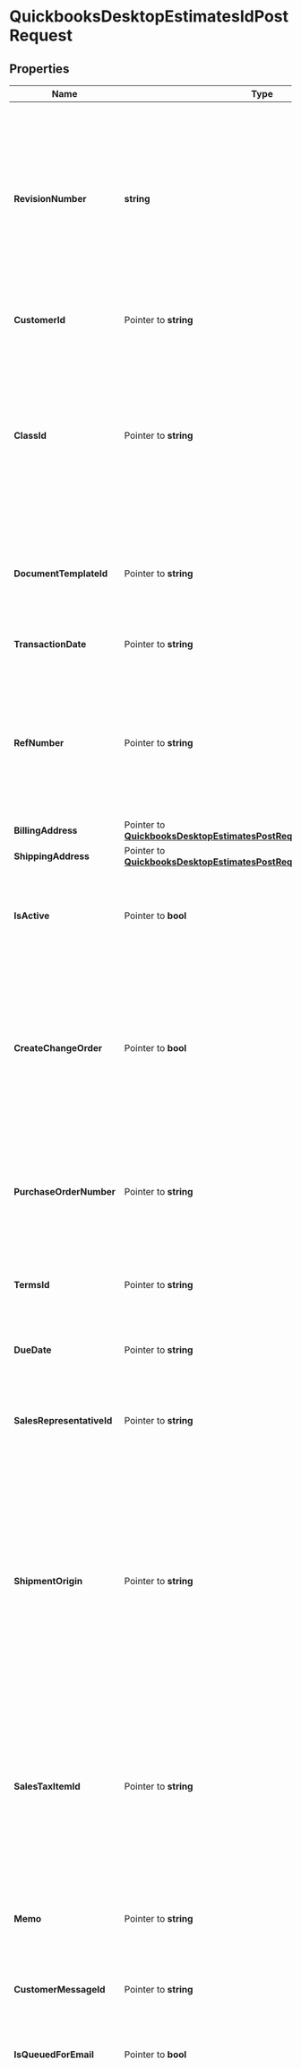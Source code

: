 # QuickbooksDesktopEstimatesIdPostRequest

## Properties

Name | Type | Description | Notes
------------ | ------------- | ------------- | -------------
**RevisionNumber** | **string** | The current QuickBooks-assigned revision number of the estimate object you are updating, which you can get by fetching the object first. Provide the most recent &#x60;revisionNumber&#x60; to ensure you&#39;re working with the latest data; otherwise, the update will return an error. | 
**CustomerId** | Pointer to **string** | The customer or customer-job associated with this estimate. | [optional] 
**ClassId** | Pointer to **string** | The estimate&#39;s class. Classes can be used to categorize objects into meaningful segments, such as department, location, or type of work. In QuickBooks, class tracking is off by default. A class defined here is automatically used in this estimate&#39;s line items unless overridden at the line item level. | [optional] 
**DocumentTemplateId** | Pointer to **string** | The predefined template in QuickBooks that determines the layout and formatting for this estimate when printed or displayed. | [optional] 
**TransactionDate** | Pointer to **string** | The date of this estimate, in ISO 8601 format (YYYY-MM-DD). | [optional] 
**RefNumber** | Pointer to **string** | The case-sensitive user-defined reference number for this estimate, which can be used to identify the transaction in QuickBooks. This value is not required to be unique and can be arbitrarily changed by the QuickBooks user. | [optional] 
**BillingAddress** | Pointer to [**QuickbooksDesktopEstimatesPostRequestBillingAddress**](QuickbooksDesktopEstimatesPostRequestBillingAddress.md) |  | [optional] 
**ShippingAddress** | Pointer to [**QuickbooksDesktopEstimatesPostRequestShippingAddress**](QuickbooksDesktopEstimatesPostRequestShippingAddress.md) |  | [optional] 
**IsActive** | Pointer to **bool** | Indicates whether this estimate is active. Inactive objects are typically hidden from views and reports in QuickBooks. Defaults to &#x60;true&#x60;. | [optional] 
**CreateChangeOrder** | Pointer to **bool** | When &#x60;true&#x60;, creates a \&quot;change order\&quot; that appears in this estimate&#39;s description field in QuickBooks&#39;s estimate form, specifying exactly what changed in this update request, the dollar amount of each change, and the net dollar change to this estimate. | [optional] 
**PurchaseOrderNumber** | Pointer to **string** | The customer&#39;s Purchase Order (PO) number associated with this estimate. This field is often used to cross-reference the estimate with the customer&#39;s purchasing system. | [optional] 
**TermsId** | Pointer to **string** | The estimate&#39;s payment terms, defining when payment is due and any applicable discounts. | [optional] 
**DueDate** | Pointer to **string** | The date by which this estimate must be paid, in ISO 8601 format (YYYY-MM-DD). | [optional] 
**SalesRepresentativeId** | Pointer to **string** | The estimate&#39;s sales representative. Sales representatives can be employees, vendors, or other names in QuickBooks. | [optional] 
**ShipmentOrigin** | Pointer to **string** | The origin location from where the product associated with this estimate is shipped. This is the point at which ownership and liability for goods transfer from seller to buyer. Internally, QuickBooks uses the term \&quot;FOB\&quot; for this field, which stands for \&quot;freight on board\&quot;. This field is informational and has no accounting implications. | [optional] 
**SalesTaxItemId** | Pointer to **string** | The sales-tax item used to calculate the actual tax amount for this estimate&#39;s transactions by applying a specific tax rate collected for a single tax agency. Unlike &#x60;salesTaxCode&#x60;, which only indicates general taxability, this field drives the actual tax calculation and reporting. | [optional] 
**Memo** | Pointer to **string** | A memo or note for this estimate that appears in reports, but not on the estimate. Use &#x60;customerMessage&#x60; to add a note to this estimate. | [optional] 
**CustomerMessageId** | Pointer to **string** | The message to display to the customer on the estimate. | [optional] 
**IsQueuedForEmail** | Pointer to **bool** | Indicates whether this estimate is included in the queue of documents for QuickBooks to email to the customer. | [optional] 
**SalesTaxCodeId** | Pointer to **string** | The sales-tax code for this estimate, determining whether it is taxable or non-taxable. This can be overridden at the transaction-line level.  Default codes include \&quot;Non\&quot; (non-taxable) and \&quot;Tax\&quot; (taxable), but custom codes can also be created in QuickBooks. If QuickBooks is not set up to charge sales tax (via the \&quot;Do You Charge Sales Tax?\&quot; preference), it will assign the default non-taxable code to all sales. | [optional] 
**OtherCustomField** | Pointer to **string** | A built-in custom field for additional information specific to this estimate. Unlike the user-defined fields in the &#x60;customFields&#x60; array, this is a standard QuickBooks field that exists for all estimates for convenience. Developers often use this field for tracking information that doesn&#39;t fit into other standard QuickBooks fields. Unlike &#x60;otherCustomField1&#x60; and &#x60;otherCustomField2&#x60;, which are line item fields, this exists at the transaction level. Hidden by default in the QuickBooks UI. | [optional] 
**ExchangeRate** | Pointer to **float32** | The market exchange rate between this estimate&#39;s currency and the home currency in QuickBooks at the time of this transaction. Represented as a decimal value (e.g., 1.2345 for 1 EUR &#x3D; 1.2345 USD if USD is the home currency). | [optional] 
**Lines** | Pointer to [**[]QuickbooksDesktopEstimatesIdPostRequestLinesInner**](QuickbooksDesktopEstimatesIdPostRequestLinesInner.md) | The estimate&#39;s line items, each representing a single product or service quoted.  **IMPORTANT**:  1. Including this array in your update request will **REPLACE** all existing line items for the estimate with this array. To keep any existing line items, you must include them in this array even if they have not changed. **Any line items not included will be removed.**  2. To add a new line item, include it here with the &#x60;id&#x60; field set to &#x60;-1&#x60;.  3. If you do not wish to modify any line items, omit this field entirely to keep them unchanged. | [optional] 
**LineGroups** | Pointer to [**[]QuickbooksDesktopEstimatesIdPostRequestLineGroupsInner**](QuickbooksDesktopEstimatesIdPostRequestLineGroupsInner.md) | The estimate&#39;s line item groups, each representing a predefined set of related items.  **IMPORTANT**:  1. Including this array in your update request will **REPLACE** all existing line item groups for the estimate with this array. To keep any existing line item groups, you must include them in this array even if they have not changed. **Any line item groups not included will be removed.**  2. To add a new line item group, include it here with the &#x60;id&#x60; field set to &#x60;-1&#x60;.  3. If you do not wish to modify any line item groups, omit this field entirely to keep them unchanged. | [optional] 

## Methods

### NewQuickbooksDesktopEstimatesIdPostRequest

`func NewQuickbooksDesktopEstimatesIdPostRequest(revisionNumber string, ) *QuickbooksDesktopEstimatesIdPostRequest`

NewQuickbooksDesktopEstimatesIdPostRequest instantiates a new QuickbooksDesktopEstimatesIdPostRequest object
This constructor will assign default values to properties that have it defined,
and makes sure properties required by API are set, but the set of arguments
will change when the set of required properties is changed

### NewQuickbooksDesktopEstimatesIdPostRequestWithDefaults

`func NewQuickbooksDesktopEstimatesIdPostRequestWithDefaults() *QuickbooksDesktopEstimatesIdPostRequest`

NewQuickbooksDesktopEstimatesIdPostRequestWithDefaults instantiates a new QuickbooksDesktopEstimatesIdPostRequest object
This constructor will only assign default values to properties that have it defined,
but it doesn't guarantee that properties required by API are set

### GetRevisionNumber

`func (o *QuickbooksDesktopEstimatesIdPostRequest) GetRevisionNumber() string`

GetRevisionNumber returns the RevisionNumber field if non-nil, zero value otherwise.

### GetRevisionNumberOk

`func (o *QuickbooksDesktopEstimatesIdPostRequest) GetRevisionNumberOk() (*string, bool)`

GetRevisionNumberOk returns a tuple with the RevisionNumber field if it's non-nil, zero value otherwise
and a boolean to check if the value has been set.

### SetRevisionNumber

`func (o *QuickbooksDesktopEstimatesIdPostRequest) SetRevisionNumber(v string)`

SetRevisionNumber sets RevisionNumber field to given value.


### GetCustomerId

`func (o *QuickbooksDesktopEstimatesIdPostRequest) GetCustomerId() string`

GetCustomerId returns the CustomerId field if non-nil, zero value otherwise.

### GetCustomerIdOk

`func (o *QuickbooksDesktopEstimatesIdPostRequest) GetCustomerIdOk() (*string, bool)`

GetCustomerIdOk returns a tuple with the CustomerId field if it's non-nil, zero value otherwise
and a boolean to check if the value has been set.

### SetCustomerId

`func (o *QuickbooksDesktopEstimatesIdPostRequest) SetCustomerId(v string)`

SetCustomerId sets CustomerId field to given value.

### HasCustomerId

`func (o *QuickbooksDesktopEstimatesIdPostRequest) HasCustomerId() bool`

HasCustomerId returns a boolean if a field has been set.

### GetClassId

`func (o *QuickbooksDesktopEstimatesIdPostRequest) GetClassId() string`

GetClassId returns the ClassId field if non-nil, zero value otherwise.

### GetClassIdOk

`func (o *QuickbooksDesktopEstimatesIdPostRequest) GetClassIdOk() (*string, bool)`

GetClassIdOk returns a tuple with the ClassId field if it's non-nil, zero value otherwise
and a boolean to check if the value has been set.

### SetClassId

`func (o *QuickbooksDesktopEstimatesIdPostRequest) SetClassId(v string)`

SetClassId sets ClassId field to given value.

### HasClassId

`func (o *QuickbooksDesktopEstimatesIdPostRequest) HasClassId() bool`

HasClassId returns a boolean if a field has been set.

### GetDocumentTemplateId

`func (o *QuickbooksDesktopEstimatesIdPostRequest) GetDocumentTemplateId() string`

GetDocumentTemplateId returns the DocumentTemplateId field if non-nil, zero value otherwise.

### GetDocumentTemplateIdOk

`func (o *QuickbooksDesktopEstimatesIdPostRequest) GetDocumentTemplateIdOk() (*string, bool)`

GetDocumentTemplateIdOk returns a tuple with the DocumentTemplateId field if it's non-nil, zero value otherwise
and a boolean to check if the value has been set.

### SetDocumentTemplateId

`func (o *QuickbooksDesktopEstimatesIdPostRequest) SetDocumentTemplateId(v string)`

SetDocumentTemplateId sets DocumentTemplateId field to given value.

### HasDocumentTemplateId

`func (o *QuickbooksDesktopEstimatesIdPostRequest) HasDocumentTemplateId() bool`

HasDocumentTemplateId returns a boolean if a field has been set.

### GetTransactionDate

`func (o *QuickbooksDesktopEstimatesIdPostRequest) GetTransactionDate() string`

GetTransactionDate returns the TransactionDate field if non-nil, zero value otherwise.

### GetTransactionDateOk

`func (o *QuickbooksDesktopEstimatesIdPostRequest) GetTransactionDateOk() (*string, bool)`

GetTransactionDateOk returns a tuple with the TransactionDate field if it's non-nil, zero value otherwise
and a boolean to check if the value has been set.

### SetTransactionDate

`func (o *QuickbooksDesktopEstimatesIdPostRequest) SetTransactionDate(v string)`

SetTransactionDate sets TransactionDate field to given value.

### HasTransactionDate

`func (o *QuickbooksDesktopEstimatesIdPostRequest) HasTransactionDate() bool`

HasTransactionDate returns a boolean if a field has been set.

### GetRefNumber

`func (o *QuickbooksDesktopEstimatesIdPostRequest) GetRefNumber() string`

GetRefNumber returns the RefNumber field if non-nil, zero value otherwise.

### GetRefNumberOk

`func (o *QuickbooksDesktopEstimatesIdPostRequest) GetRefNumberOk() (*string, bool)`

GetRefNumberOk returns a tuple with the RefNumber field if it's non-nil, zero value otherwise
and a boolean to check if the value has been set.

### SetRefNumber

`func (o *QuickbooksDesktopEstimatesIdPostRequest) SetRefNumber(v string)`

SetRefNumber sets RefNumber field to given value.

### HasRefNumber

`func (o *QuickbooksDesktopEstimatesIdPostRequest) HasRefNumber() bool`

HasRefNumber returns a boolean if a field has been set.

### GetBillingAddress

`func (o *QuickbooksDesktopEstimatesIdPostRequest) GetBillingAddress() QuickbooksDesktopEstimatesPostRequestBillingAddress`

GetBillingAddress returns the BillingAddress field if non-nil, zero value otherwise.

### GetBillingAddressOk

`func (o *QuickbooksDesktopEstimatesIdPostRequest) GetBillingAddressOk() (*QuickbooksDesktopEstimatesPostRequestBillingAddress, bool)`

GetBillingAddressOk returns a tuple with the BillingAddress field if it's non-nil, zero value otherwise
and a boolean to check if the value has been set.

### SetBillingAddress

`func (o *QuickbooksDesktopEstimatesIdPostRequest) SetBillingAddress(v QuickbooksDesktopEstimatesPostRequestBillingAddress)`

SetBillingAddress sets BillingAddress field to given value.

### HasBillingAddress

`func (o *QuickbooksDesktopEstimatesIdPostRequest) HasBillingAddress() bool`

HasBillingAddress returns a boolean if a field has been set.

### GetShippingAddress

`func (o *QuickbooksDesktopEstimatesIdPostRequest) GetShippingAddress() QuickbooksDesktopEstimatesPostRequestShippingAddress`

GetShippingAddress returns the ShippingAddress field if non-nil, zero value otherwise.

### GetShippingAddressOk

`func (o *QuickbooksDesktopEstimatesIdPostRequest) GetShippingAddressOk() (*QuickbooksDesktopEstimatesPostRequestShippingAddress, bool)`

GetShippingAddressOk returns a tuple with the ShippingAddress field if it's non-nil, zero value otherwise
and a boolean to check if the value has been set.

### SetShippingAddress

`func (o *QuickbooksDesktopEstimatesIdPostRequest) SetShippingAddress(v QuickbooksDesktopEstimatesPostRequestShippingAddress)`

SetShippingAddress sets ShippingAddress field to given value.

### HasShippingAddress

`func (o *QuickbooksDesktopEstimatesIdPostRequest) HasShippingAddress() bool`

HasShippingAddress returns a boolean if a field has been set.

### GetIsActive

`func (o *QuickbooksDesktopEstimatesIdPostRequest) GetIsActive() bool`

GetIsActive returns the IsActive field if non-nil, zero value otherwise.

### GetIsActiveOk

`func (o *QuickbooksDesktopEstimatesIdPostRequest) GetIsActiveOk() (*bool, bool)`

GetIsActiveOk returns a tuple with the IsActive field if it's non-nil, zero value otherwise
and a boolean to check if the value has been set.

### SetIsActive

`func (o *QuickbooksDesktopEstimatesIdPostRequest) SetIsActive(v bool)`

SetIsActive sets IsActive field to given value.

### HasIsActive

`func (o *QuickbooksDesktopEstimatesIdPostRequest) HasIsActive() bool`

HasIsActive returns a boolean if a field has been set.

### GetCreateChangeOrder

`func (o *QuickbooksDesktopEstimatesIdPostRequest) GetCreateChangeOrder() bool`

GetCreateChangeOrder returns the CreateChangeOrder field if non-nil, zero value otherwise.

### GetCreateChangeOrderOk

`func (o *QuickbooksDesktopEstimatesIdPostRequest) GetCreateChangeOrderOk() (*bool, bool)`

GetCreateChangeOrderOk returns a tuple with the CreateChangeOrder field if it's non-nil, zero value otherwise
and a boolean to check if the value has been set.

### SetCreateChangeOrder

`func (o *QuickbooksDesktopEstimatesIdPostRequest) SetCreateChangeOrder(v bool)`

SetCreateChangeOrder sets CreateChangeOrder field to given value.

### HasCreateChangeOrder

`func (o *QuickbooksDesktopEstimatesIdPostRequest) HasCreateChangeOrder() bool`

HasCreateChangeOrder returns a boolean if a field has been set.

### GetPurchaseOrderNumber

`func (o *QuickbooksDesktopEstimatesIdPostRequest) GetPurchaseOrderNumber() string`

GetPurchaseOrderNumber returns the PurchaseOrderNumber field if non-nil, zero value otherwise.

### GetPurchaseOrderNumberOk

`func (o *QuickbooksDesktopEstimatesIdPostRequest) GetPurchaseOrderNumberOk() (*string, bool)`

GetPurchaseOrderNumberOk returns a tuple with the PurchaseOrderNumber field if it's non-nil, zero value otherwise
and a boolean to check if the value has been set.

### SetPurchaseOrderNumber

`func (o *QuickbooksDesktopEstimatesIdPostRequest) SetPurchaseOrderNumber(v string)`

SetPurchaseOrderNumber sets PurchaseOrderNumber field to given value.

### HasPurchaseOrderNumber

`func (o *QuickbooksDesktopEstimatesIdPostRequest) HasPurchaseOrderNumber() bool`

HasPurchaseOrderNumber returns a boolean if a field has been set.

### GetTermsId

`func (o *QuickbooksDesktopEstimatesIdPostRequest) GetTermsId() string`

GetTermsId returns the TermsId field if non-nil, zero value otherwise.

### GetTermsIdOk

`func (o *QuickbooksDesktopEstimatesIdPostRequest) GetTermsIdOk() (*string, bool)`

GetTermsIdOk returns a tuple with the TermsId field if it's non-nil, zero value otherwise
and a boolean to check if the value has been set.

### SetTermsId

`func (o *QuickbooksDesktopEstimatesIdPostRequest) SetTermsId(v string)`

SetTermsId sets TermsId field to given value.

### HasTermsId

`func (o *QuickbooksDesktopEstimatesIdPostRequest) HasTermsId() bool`

HasTermsId returns a boolean if a field has been set.

### GetDueDate

`func (o *QuickbooksDesktopEstimatesIdPostRequest) GetDueDate() string`

GetDueDate returns the DueDate field if non-nil, zero value otherwise.

### GetDueDateOk

`func (o *QuickbooksDesktopEstimatesIdPostRequest) GetDueDateOk() (*string, bool)`

GetDueDateOk returns a tuple with the DueDate field if it's non-nil, zero value otherwise
and a boolean to check if the value has been set.

### SetDueDate

`func (o *QuickbooksDesktopEstimatesIdPostRequest) SetDueDate(v string)`

SetDueDate sets DueDate field to given value.

### HasDueDate

`func (o *QuickbooksDesktopEstimatesIdPostRequest) HasDueDate() bool`

HasDueDate returns a boolean if a field has been set.

### GetSalesRepresentativeId

`func (o *QuickbooksDesktopEstimatesIdPostRequest) GetSalesRepresentativeId() string`

GetSalesRepresentativeId returns the SalesRepresentativeId field if non-nil, zero value otherwise.

### GetSalesRepresentativeIdOk

`func (o *QuickbooksDesktopEstimatesIdPostRequest) GetSalesRepresentativeIdOk() (*string, bool)`

GetSalesRepresentativeIdOk returns a tuple with the SalesRepresentativeId field if it's non-nil, zero value otherwise
and a boolean to check if the value has been set.

### SetSalesRepresentativeId

`func (o *QuickbooksDesktopEstimatesIdPostRequest) SetSalesRepresentativeId(v string)`

SetSalesRepresentativeId sets SalesRepresentativeId field to given value.

### HasSalesRepresentativeId

`func (o *QuickbooksDesktopEstimatesIdPostRequest) HasSalesRepresentativeId() bool`

HasSalesRepresentativeId returns a boolean if a field has been set.

### GetShipmentOrigin

`func (o *QuickbooksDesktopEstimatesIdPostRequest) GetShipmentOrigin() string`

GetShipmentOrigin returns the ShipmentOrigin field if non-nil, zero value otherwise.

### GetShipmentOriginOk

`func (o *QuickbooksDesktopEstimatesIdPostRequest) GetShipmentOriginOk() (*string, bool)`

GetShipmentOriginOk returns a tuple with the ShipmentOrigin field if it's non-nil, zero value otherwise
and a boolean to check if the value has been set.

### SetShipmentOrigin

`func (o *QuickbooksDesktopEstimatesIdPostRequest) SetShipmentOrigin(v string)`

SetShipmentOrigin sets ShipmentOrigin field to given value.

### HasShipmentOrigin

`func (o *QuickbooksDesktopEstimatesIdPostRequest) HasShipmentOrigin() bool`

HasShipmentOrigin returns a boolean if a field has been set.

### GetSalesTaxItemId

`func (o *QuickbooksDesktopEstimatesIdPostRequest) GetSalesTaxItemId() string`

GetSalesTaxItemId returns the SalesTaxItemId field if non-nil, zero value otherwise.

### GetSalesTaxItemIdOk

`func (o *QuickbooksDesktopEstimatesIdPostRequest) GetSalesTaxItemIdOk() (*string, bool)`

GetSalesTaxItemIdOk returns a tuple with the SalesTaxItemId field if it's non-nil, zero value otherwise
and a boolean to check if the value has been set.

### SetSalesTaxItemId

`func (o *QuickbooksDesktopEstimatesIdPostRequest) SetSalesTaxItemId(v string)`

SetSalesTaxItemId sets SalesTaxItemId field to given value.

### HasSalesTaxItemId

`func (o *QuickbooksDesktopEstimatesIdPostRequest) HasSalesTaxItemId() bool`

HasSalesTaxItemId returns a boolean if a field has been set.

### GetMemo

`func (o *QuickbooksDesktopEstimatesIdPostRequest) GetMemo() string`

GetMemo returns the Memo field if non-nil, zero value otherwise.

### GetMemoOk

`func (o *QuickbooksDesktopEstimatesIdPostRequest) GetMemoOk() (*string, bool)`

GetMemoOk returns a tuple with the Memo field if it's non-nil, zero value otherwise
and a boolean to check if the value has been set.

### SetMemo

`func (o *QuickbooksDesktopEstimatesIdPostRequest) SetMemo(v string)`

SetMemo sets Memo field to given value.

### HasMemo

`func (o *QuickbooksDesktopEstimatesIdPostRequest) HasMemo() bool`

HasMemo returns a boolean if a field has been set.

### GetCustomerMessageId

`func (o *QuickbooksDesktopEstimatesIdPostRequest) GetCustomerMessageId() string`

GetCustomerMessageId returns the CustomerMessageId field if non-nil, zero value otherwise.

### GetCustomerMessageIdOk

`func (o *QuickbooksDesktopEstimatesIdPostRequest) GetCustomerMessageIdOk() (*string, bool)`

GetCustomerMessageIdOk returns a tuple with the CustomerMessageId field if it's non-nil, zero value otherwise
and a boolean to check if the value has been set.

### SetCustomerMessageId

`func (o *QuickbooksDesktopEstimatesIdPostRequest) SetCustomerMessageId(v string)`

SetCustomerMessageId sets CustomerMessageId field to given value.

### HasCustomerMessageId

`func (o *QuickbooksDesktopEstimatesIdPostRequest) HasCustomerMessageId() bool`

HasCustomerMessageId returns a boolean if a field has been set.

### GetIsQueuedForEmail

`func (o *QuickbooksDesktopEstimatesIdPostRequest) GetIsQueuedForEmail() bool`

GetIsQueuedForEmail returns the IsQueuedForEmail field if non-nil, zero value otherwise.

### GetIsQueuedForEmailOk

`func (o *QuickbooksDesktopEstimatesIdPostRequest) GetIsQueuedForEmailOk() (*bool, bool)`

GetIsQueuedForEmailOk returns a tuple with the IsQueuedForEmail field if it's non-nil, zero value otherwise
and a boolean to check if the value has been set.

### SetIsQueuedForEmail

`func (o *QuickbooksDesktopEstimatesIdPostRequest) SetIsQueuedForEmail(v bool)`

SetIsQueuedForEmail sets IsQueuedForEmail field to given value.

### HasIsQueuedForEmail

`func (o *QuickbooksDesktopEstimatesIdPostRequest) HasIsQueuedForEmail() bool`

HasIsQueuedForEmail returns a boolean if a field has been set.

### GetSalesTaxCodeId

`func (o *QuickbooksDesktopEstimatesIdPostRequest) GetSalesTaxCodeId() string`

GetSalesTaxCodeId returns the SalesTaxCodeId field if non-nil, zero value otherwise.

### GetSalesTaxCodeIdOk

`func (o *QuickbooksDesktopEstimatesIdPostRequest) GetSalesTaxCodeIdOk() (*string, bool)`

GetSalesTaxCodeIdOk returns a tuple with the SalesTaxCodeId field if it's non-nil, zero value otherwise
and a boolean to check if the value has been set.

### SetSalesTaxCodeId

`func (o *QuickbooksDesktopEstimatesIdPostRequest) SetSalesTaxCodeId(v string)`

SetSalesTaxCodeId sets SalesTaxCodeId field to given value.

### HasSalesTaxCodeId

`func (o *QuickbooksDesktopEstimatesIdPostRequest) HasSalesTaxCodeId() bool`

HasSalesTaxCodeId returns a boolean if a field has been set.

### GetOtherCustomField

`func (o *QuickbooksDesktopEstimatesIdPostRequest) GetOtherCustomField() string`

GetOtherCustomField returns the OtherCustomField field if non-nil, zero value otherwise.

### GetOtherCustomFieldOk

`func (o *QuickbooksDesktopEstimatesIdPostRequest) GetOtherCustomFieldOk() (*string, bool)`

GetOtherCustomFieldOk returns a tuple with the OtherCustomField field if it's non-nil, zero value otherwise
and a boolean to check if the value has been set.

### SetOtherCustomField

`func (o *QuickbooksDesktopEstimatesIdPostRequest) SetOtherCustomField(v string)`

SetOtherCustomField sets OtherCustomField field to given value.

### HasOtherCustomField

`func (o *QuickbooksDesktopEstimatesIdPostRequest) HasOtherCustomField() bool`

HasOtherCustomField returns a boolean if a field has been set.

### GetExchangeRate

`func (o *QuickbooksDesktopEstimatesIdPostRequest) GetExchangeRate() float32`

GetExchangeRate returns the ExchangeRate field if non-nil, zero value otherwise.

### GetExchangeRateOk

`func (o *QuickbooksDesktopEstimatesIdPostRequest) GetExchangeRateOk() (*float32, bool)`

GetExchangeRateOk returns a tuple with the ExchangeRate field if it's non-nil, zero value otherwise
and a boolean to check if the value has been set.

### SetExchangeRate

`func (o *QuickbooksDesktopEstimatesIdPostRequest) SetExchangeRate(v float32)`

SetExchangeRate sets ExchangeRate field to given value.

### HasExchangeRate

`func (o *QuickbooksDesktopEstimatesIdPostRequest) HasExchangeRate() bool`

HasExchangeRate returns a boolean if a field has been set.

### GetLines

`func (o *QuickbooksDesktopEstimatesIdPostRequest) GetLines() []QuickbooksDesktopEstimatesIdPostRequestLinesInner`

GetLines returns the Lines field if non-nil, zero value otherwise.

### GetLinesOk

`func (o *QuickbooksDesktopEstimatesIdPostRequest) GetLinesOk() (*[]QuickbooksDesktopEstimatesIdPostRequestLinesInner, bool)`

GetLinesOk returns a tuple with the Lines field if it's non-nil, zero value otherwise
and a boolean to check if the value has been set.

### SetLines

`func (o *QuickbooksDesktopEstimatesIdPostRequest) SetLines(v []QuickbooksDesktopEstimatesIdPostRequestLinesInner)`

SetLines sets Lines field to given value.

### HasLines

`func (o *QuickbooksDesktopEstimatesIdPostRequest) HasLines() bool`

HasLines returns a boolean if a field has been set.

### GetLineGroups

`func (o *QuickbooksDesktopEstimatesIdPostRequest) GetLineGroups() []QuickbooksDesktopEstimatesIdPostRequestLineGroupsInner`

GetLineGroups returns the LineGroups field if non-nil, zero value otherwise.

### GetLineGroupsOk

`func (o *QuickbooksDesktopEstimatesIdPostRequest) GetLineGroupsOk() (*[]QuickbooksDesktopEstimatesIdPostRequestLineGroupsInner, bool)`

GetLineGroupsOk returns a tuple with the LineGroups field if it's non-nil, zero value otherwise
and a boolean to check if the value has been set.

### SetLineGroups

`func (o *QuickbooksDesktopEstimatesIdPostRequest) SetLineGroups(v []QuickbooksDesktopEstimatesIdPostRequestLineGroupsInner)`

SetLineGroups sets LineGroups field to given value.

### HasLineGroups

`func (o *QuickbooksDesktopEstimatesIdPostRequest) HasLineGroups() bool`

HasLineGroups returns a boolean if a field has been set.


[[Back to Model list]](../README.md#documentation-for-models) [[Back to API list]](../README.md#documentation-for-api-endpoints) [[Back to README]](../README.md)


